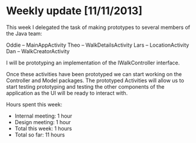 # Weekly update [11/11/2013]
This week I delegated the task of making prototypes to several members of the Java team:

Oddie – MainAppActivity
Theo – WalkDetailsActivity
Lars – LocationActivity
Dan – WalkCreatorActivity

I will be prototyping an implementation of the IWalkController interface.

Once these activities have been prototyped we can start working on the Controller and Model packages. The prototyped Activities will allow us to start testing prototyping and testing the other components of the application as the UI will be ready to interact with.

Hours spent this week:

 * Internal meeting: 1 hour
 * Design meeting: 1 hour
 * Total this week: 1 hours
 * Total so far: 11 hours
